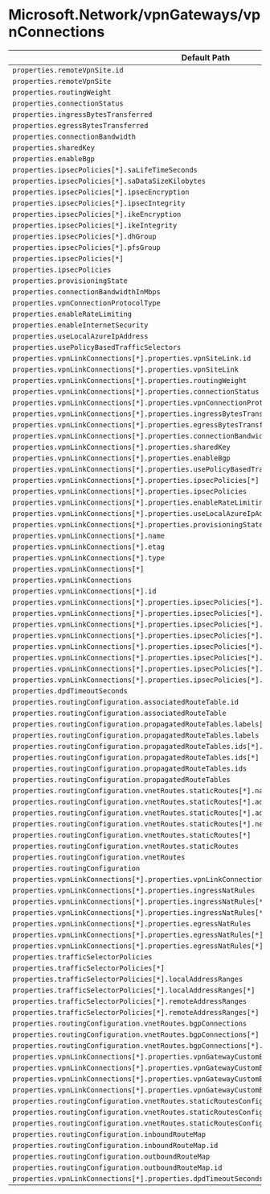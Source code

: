 # Microsoft.Network/vpnGateways/vpnConnections

| Default Path | Alias |
|---|---|
| `properties.remoteVpnSite.id` | `Microsoft.Network/vpnGateways/vpnConnections/remoteVpnSite.id` |
| `properties.remoteVpnSite` | `Microsoft.Network/vpnGateways/vpnConnections/remoteVpnSite` |
| `properties.routingWeight` | `Microsoft.Network/vpnGateways/vpnConnections/routingWeight` |
| `properties.connectionStatus` | `Microsoft.Network/vpnGateways/vpnConnections/connectionStatus` |
| `properties.ingressBytesTransferred` | `Microsoft.Network/vpnGateways/vpnConnections/ingressBytesTransferred` |
| `properties.egressBytesTransferred` | `Microsoft.Network/vpnGateways/vpnConnections/egressBytesTransferred` |
| `properties.connectionBandwidth` | `Microsoft.Network/vpnGateways/vpnConnections/connectionBandwidth` |
| `properties.sharedKey` | `Microsoft.Network/vpnGateways/vpnConnections/sharedKey` |
| `properties.enableBgp` | `Microsoft.Network/vpnGateways/vpnConnections/enableBgp` |
| `properties.ipsecPolicies[*].saLifeTimeSeconds` | `Microsoft.Network/vpnGateways/vpnConnections/ipsecPolicies[*].saLifeTimeSeconds` |
| `properties.ipsecPolicies[*].saDataSizeKilobytes` | `Microsoft.Network/vpnGateways/vpnConnections/ipsecPolicies[*].saDataSizeKilobytes` |
| `properties.ipsecPolicies[*].ipsecEncryption` | `Microsoft.Network/vpnGateways/vpnConnections/ipsecPolicies[*].ipsecEncryption` |
| `properties.ipsecPolicies[*].ipsecIntegrity` | `Microsoft.Network/vpnGateways/vpnConnections/ipsecPolicies[*].ipsecIntegrity` |
| `properties.ipsecPolicies[*].ikeEncryption` | `Microsoft.Network/vpnGateways/vpnConnections/ipsecPolicies[*].ikeEncryption` |
| `properties.ipsecPolicies[*].ikeIntegrity` | `Microsoft.Network/vpnGateways/vpnConnections/ipsecPolicies[*].ikeIntegrity` |
| `properties.ipsecPolicies[*].dhGroup` | `Microsoft.Network/vpnGateways/vpnConnections/ipsecPolicies[*].dhGroup` |
| `properties.ipsecPolicies[*].pfsGroup` | `Microsoft.Network/vpnGateways/vpnConnections/ipsecPolicies[*].pfsGroup` |
| `properties.ipsecPolicies[*]` | `Microsoft.Network/vpnGateways/vpnConnections/ipsecPolicies[*]` |
| `properties.ipsecPolicies` | `Microsoft.Network/vpnGateways/vpnConnections/ipsecPolicies` |
| `properties.provisioningState` | `Microsoft.Network/vpnGateways/vpnConnections/provisioningState` |
| `properties.connectionBandwidthInMbps` | `Microsoft.Network/vpnGateways/vpnConnections/connectionBandwidthInMbps` |
| `properties.vpnConnectionProtocolType` | `Microsoft.Network/vpnGateways/vpnConnections/vpnConnectionProtocolType` |
| `properties.enableRateLimiting` | `Microsoft.Network/vpnGateways/vpnConnections/enableRateLimiting` |
| `properties.enableInternetSecurity` | `Microsoft.Network/vpnGateways/vpnConnections/enableInternetSecurity` |
| `properties.useLocalAzureIpAddress` | `Microsoft.Network/vpnGateways/vpnConnections/useLocalAzureIpAddress` |
| `properties.usePolicyBasedTrafficSelectors` | `Microsoft.Network/vpnGateways/vpnConnections/usePolicyBasedTrafficSelectors` |
| `properties.vpnLinkConnections[*].properties.vpnSiteLink.id` | `Microsoft.Network/vpnGateways/vpnConnections/vpnLinkConnections[*].vpnSiteLink.id` |
| `properties.vpnLinkConnections[*].properties.vpnSiteLink` | `Microsoft.Network/vpnGateways/vpnConnections/vpnLinkConnections[*].vpnSiteLink` |
| `properties.vpnLinkConnections[*].properties.routingWeight` | `Microsoft.Network/vpnGateways/vpnConnections/vpnLinkConnections[*].routingWeight` |
| `properties.vpnLinkConnections[*].properties.connectionStatus` | `Microsoft.Network/vpnGateways/vpnConnections/vpnLinkConnections[*].connectionStatus` |
| `properties.vpnLinkConnections[*].properties.vpnConnectionProtocolType` | `Microsoft.Network/vpnGateways/vpnConnections/vpnLinkConnections[*].vpnConnectionProtocolType` |
| `properties.vpnLinkConnections[*].properties.ingressBytesTransferred` | `Microsoft.Network/vpnGateways/vpnConnections/vpnLinkConnections[*].ingressBytesTransferred` |
| `properties.vpnLinkConnections[*].properties.egressBytesTransferred` | `Microsoft.Network/vpnGateways/vpnConnections/vpnLinkConnections[*].egressBytesTransferred` |
| `properties.vpnLinkConnections[*].properties.connectionBandwidth` | `Microsoft.Network/vpnGateways/vpnConnections/vpnLinkConnections[*].connectionBandwidth` |
| `properties.vpnLinkConnections[*].properties.sharedKey` | `Microsoft.Network/vpnGateways/vpnConnections/vpnLinkConnections[*].sharedKey` |
| `properties.vpnLinkConnections[*].properties.enableBgp` | `Microsoft.Network/vpnGateways/vpnConnections/vpnLinkConnections[*].enableBgp` |
| `properties.vpnLinkConnections[*].properties.usePolicyBasedTrafficSelectors` | `Microsoft.Network/vpnGateways/vpnConnections/vpnLinkConnections[*].usePolicyBasedTrafficSelectors` |
| `properties.vpnLinkConnections[*].properties.ipsecPolicies[*]` | `Microsoft.Network/vpnGateways/vpnConnections/vpnLinkConnections[*].ipsecPolicies[*]` |
| `properties.vpnLinkConnections[*].properties.ipsecPolicies` | `Microsoft.Network/vpnGateways/vpnConnections/vpnLinkConnections[*].ipsecPolicies` |
| `properties.vpnLinkConnections[*].properties.enableRateLimiting` | `Microsoft.Network/vpnGateways/vpnConnections/vpnLinkConnections[*].enableRateLimiting` |
| `properties.vpnLinkConnections[*].properties.useLocalAzureIpAddress` | `Microsoft.Network/vpnGateways/vpnConnections/vpnLinkConnections[*].useLocalAzureIpAddress` |
| `properties.vpnLinkConnections[*].properties.provisioningState` | `Microsoft.Network/vpnGateways/vpnConnections/vpnLinkConnections[*].provisioningState` |
| `properties.vpnLinkConnections[*].name` | `Microsoft.Network/vpnGateways/vpnConnections/vpnLinkConnections[*].name` |
| `properties.vpnLinkConnections[*].etag` | `Microsoft.Network/vpnGateways/vpnConnections/vpnLinkConnections[*].etag` |
| `properties.vpnLinkConnections[*].type` | `Microsoft.Network/vpnGateways/vpnConnections/vpnLinkConnections[*].type` |
| `properties.vpnLinkConnections[*]` | `Microsoft.Network/vpnGateways/vpnConnections/vpnLinkConnections[*]` |
| `properties.vpnLinkConnections` | `Microsoft.Network/vpnGateways/vpnConnections/vpnLinkConnections` |
| `properties.vpnLinkConnections[*].id` | `Microsoft.Network/vpnGateways/vpnConnections/vpnLinkConnections[*].id` |
| `properties.vpnLinkConnections[*].properties.ipsecPolicies[*].saLifeTimeSeconds` | `Microsoft.Network/vpnGateways/vpnConnections/vpnLinkConnections[*].ipsecPolicies[*].saLifeTimeSeconds` |
| `properties.vpnLinkConnections[*].properties.ipsecPolicies[*].saDataSizeKilobytes` | `Microsoft.Network/vpnGateways/vpnConnections/vpnLinkConnections[*].ipsecPolicies[*].saDataSizeKilobytes` |
| `properties.vpnLinkConnections[*].properties.ipsecPolicies[*].ipsecEncryption` | `Microsoft.Network/vpnGateways/vpnConnections/vpnLinkConnections[*].ipsecPolicies[*].ipsecEncryption` |
| `properties.vpnLinkConnections[*].properties.ipsecPolicies[*].ipsecIntegrity` | `Microsoft.Network/vpnGateways/vpnConnections/vpnLinkConnections[*].ipsecPolicies[*].ipsecIntegrity` |
| `properties.vpnLinkConnections[*].properties.ipsecPolicies[*].ikeEncryption` | `Microsoft.Network/vpnGateways/vpnConnections/vpnLinkConnections[*].ipsecPolicies[*].ikeEncryption` |
| `properties.vpnLinkConnections[*].properties.ipsecPolicies[*].ikeIntegrity` | `Microsoft.Network/vpnGateways/vpnConnections/vpnLinkConnections[*].ipsecPolicies[*].ikeIntegrity` |
| `properties.vpnLinkConnections[*].properties.ipsecPolicies[*].dhGroup` | `Microsoft.Network/vpnGateways/vpnConnections/vpnLinkConnections[*].ipsecPolicies[*].dhGroup` |
| `properties.vpnLinkConnections[*].properties.ipsecPolicies[*].pfsGroup` | `Microsoft.Network/vpnGateways/vpnConnections/vpnLinkConnections[*].ipsecPolicies[*].pfsGroup` |
| `properties.dpdTimeoutSeconds` | `Microsoft.Network/vpnGateways/vpnConnections/dpdTimeoutSeconds` |
| `properties.routingConfiguration.associatedRouteTable.id` | `Microsoft.Network/vpnGateways/vpnConnections/routingConfiguration.associatedRouteTable.id` |
| `properties.routingConfiguration.associatedRouteTable` | `Microsoft.Network/vpnGateways/vpnConnections/routingConfiguration.associatedRouteTable` |
| `properties.routingConfiguration.propagatedRouteTables.labels[*]` | `Microsoft.Network/vpnGateways/vpnConnections/routingConfiguration.propagatedRouteTables.labels[*]` |
| `properties.routingConfiguration.propagatedRouteTables.labels` | `Microsoft.Network/vpnGateways/vpnConnections/routingConfiguration.propagatedRouteTables.labels` |
| `properties.routingConfiguration.propagatedRouteTables.ids[*].id` | `Microsoft.Network/vpnGateways/vpnConnections/routingConfiguration.propagatedRouteTables.ids[*].id` |
| `properties.routingConfiguration.propagatedRouteTables.ids[*]` | `Microsoft.Network/vpnGateways/vpnConnections/routingConfiguration.propagatedRouteTables.ids[*]` |
| `properties.routingConfiguration.propagatedRouteTables.ids` | `Microsoft.Network/vpnGateways/vpnConnections/routingConfiguration.propagatedRouteTables.ids` |
| `properties.routingConfiguration.propagatedRouteTables` | `Microsoft.Network/vpnGateways/vpnConnections/routingConfiguration.propagatedRouteTables` |
| `properties.routingConfiguration.vnetRoutes.staticRoutes[*].name` | `Microsoft.Network/vpnGateways/vpnConnections/routingConfiguration.vnetRoutes.staticRoutes[*].name` |
| `properties.routingConfiguration.vnetRoutes.staticRoutes[*].addressPrefixes[*]` | `Microsoft.Network/vpnGateways/vpnConnections/routingConfiguration.vnetRoutes.staticRoutes[*].addressPrefixes[*]` |
| `properties.routingConfiguration.vnetRoutes.staticRoutes[*].addressPrefixes` | `Microsoft.Network/vpnGateways/vpnConnections/routingConfiguration.vnetRoutes.staticRoutes[*].addressPrefixes` |
| `properties.routingConfiguration.vnetRoutes.staticRoutes[*].nextHopIpAddress` | `Microsoft.Network/vpnGateways/vpnConnections/routingConfiguration.vnetRoutes.staticRoutes[*].nextHopIpAddress` |
| `properties.routingConfiguration.vnetRoutes.staticRoutes[*]` | `Microsoft.Network/vpnGateways/vpnConnections/routingConfiguration.vnetRoutes.staticRoutes[*]` |
| `properties.routingConfiguration.vnetRoutes.staticRoutes` | `Microsoft.Network/vpnGateways/vpnConnections/routingConfiguration.vnetRoutes.staticRoutes` |
| `properties.routingConfiguration.vnetRoutes` | `Microsoft.Network/vpnGateways/vpnConnections/routingConfiguration.vnetRoutes` |
| `properties.routingConfiguration` | `Microsoft.Network/vpnGateways/vpnConnections/routingConfiguration` |
| `properties.vpnLinkConnections[*].properties.vpnLinkConnectionMode` | `Microsoft.Network/vpnGateways/vpnConnections/vpnLinkConnections[*].vpnLinkConnectionMode` |
| `properties.vpnLinkConnections[*].properties.ingressNatRules` | `Microsoft.Network/vpnGateways/vpnConnections/vpnLinkConnections[*].ingressNatRules` |
| `properties.vpnLinkConnections[*].properties.ingressNatRules[*]` | `Microsoft.Network/vpnGateways/vpnConnections/vpnLinkConnections[*].ingressNatRules[*]` |
| `properties.vpnLinkConnections[*].properties.ingressNatRules[*].id` | `Microsoft.Network/vpnGateways/vpnConnections/vpnLinkConnections[*].ingressNatRules[*].id` |
| `properties.vpnLinkConnections[*].properties.egressNatRules` | `Microsoft.Network/vpnGateways/vpnConnections/vpnLinkConnections[*].egressNatRules` |
| `properties.vpnLinkConnections[*].properties.egressNatRules[*]` | `Microsoft.Network/vpnGateways/vpnConnections/vpnLinkConnections[*].egressNatRules[*]` |
| `properties.vpnLinkConnections[*].properties.egressNatRules[*].id` | `Microsoft.Network/vpnGateways/vpnConnections/vpnLinkConnections[*].egressNatRules[*].id` |
| `properties.trafficSelectorPolicies` | `Microsoft.Network/vpnGateways/vpnConnections/trafficSelectorPolicies` |
| `properties.trafficSelectorPolicies[*]` | `Microsoft.Network/vpnGateways/vpnConnections/trafficSelectorPolicies[*]` |
| `properties.trafficSelectorPolicies[*].localAddressRanges` | `Microsoft.Network/vpnGateways/vpnConnections/trafficSelectorPolicies[*].localAddressRanges` |
| `properties.trafficSelectorPolicies[*].localAddressRanges[*]` | `Microsoft.Network/vpnGateways/vpnConnections/trafficSelectorPolicies[*].localAddressRanges[*]` |
| `properties.trafficSelectorPolicies[*].remoteAddressRanges` | `Microsoft.Network/vpnGateways/vpnConnections/trafficSelectorPolicies[*].remoteAddressRanges` |
| `properties.trafficSelectorPolicies[*].remoteAddressRanges[*]` | `Microsoft.Network/vpnGateways/vpnConnections/trafficSelectorPolicies[*].remoteAddressRanges[*]` |
| `properties.routingConfiguration.vnetRoutes.bgpConnections` | `Microsoft.Network/vpnGateways/vpnConnections/routingConfiguration.vnetRoutes.bgpConnections` |
| `properties.routingConfiguration.vnetRoutes.bgpConnections[*]` | `Microsoft.Network/vpnGateways/vpnConnections/routingConfiguration.vnetRoutes.bgpConnections[*]` |
| `properties.routingConfiguration.vnetRoutes.bgpConnections[*].id` | `Microsoft.Network/vpnGateways/vpnConnections/routingConfiguration.vnetRoutes.bgpConnections[*].id` |
| `properties.vpnLinkConnections[*].properties.vpnGatewayCustomBgpAddresses` | `Microsoft.Network/vpnGateways/vpnConnections/vpnLinkConnections[*].vpnGatewayCustomBgpAddresses` |
| `properties.vpnLinkConnections[*].properties.vpnGatewayCustomBgpAddresses[*]` | `Microsoft.Network/vpnGateways/vpnConnections/vpnLinkConnections[*].vpnGatewayCustomBgpAddresses[*]` |
| `properties.vpnLinkConnections[*].properties.vpnGatewayCustomBgpAddresses[*].ipConfigurationId` | `Microsoft.Network/vpnGateways/vpnConnections/vpnLinkConnections[*].vpnGatewayCustomBgpAddresses[*].ipConfigurationId` |
| `properties.vpnLinkConnections[*].properties.vpnGatewayCustomBgpAddresses[*].customBgpIpAddress` | `Microsoft.Network/vpnGateways/vpnConnections/vpnLinkConnections[*].vpnGatewayCustomBgpAddresses[*].customBgpIpAddress` |
| `properties.routingConfiguration.vnetRoutes.staticRoutesConfig` | `Microsoft.Network/vpnGateways/vpnConnections/routingConfiguration.vnetRoutes.staticRoutesConfig` |
| `properties.routingConfiguration.vnetRoutes.staticRoutesConfig.propagateStaticRoutes` | `Microsoft.Network/vpnGateways/vpnConnections/routingConfiguration.vnetRoutes.staticRoutesConfig.propagateStaticRoutes` |
| `properties.routingConfiguration.vnetRoutes.staticRoutesConfig.vnetLocalRouteOverrideCriteria` | `Microsoft.Network/vpnGateways/vpnConnections/routingConfiguration.vnetRoutes.staticRoutesConfig.vnetLocalRouteOverrideCriteria` |
| `properties.routingConfiguration.inboundRouteMap` | `Microsoft.Network/vpnGateways/vpnConnections/routingConfiguration.inboundRouteMap` |
| `properties.routingConfiguration.inboundRouteMap.id` | `Microsoft.Network/vpnGateways/vpnConnections/routingConfiguration.inboundRouteMap.id` |
| `properties.routingConfiguration.outboundRouteMap` | `Microsoft.Network/vpnGateways/vpnConnections/routingConfiguration.outboundRouteMap` |
| `properties.routingConfiguration.outboundRouteMap.id` | `Microsoft.Network/vpnGateways/vpnConnections/routingConfiguration.outboundRouteMap.id` |
| `properties.vpnLinkConnections[*].properties.dpdTimeoutSeconds` | `Microsoft.Network/vpnGateways/vpnConnections/vpnLinkConnections[*].dpdTimeoutSeconds` |


